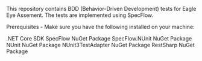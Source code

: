 This repository contains BDD (Behavior-Driven Development) tests for Eagle Eye Assement. The tests are implemented using SpecFlow.

Prerequisites -
Make sure you have the following installed on your machine:

.NET Core SDK
SpecFlow NuGet Package
SpecFlow.NUnit NuGet Package
NUnit NuGet Package
NUnit3TestAdapter NuGet Package
RestSharp NuGet Package


